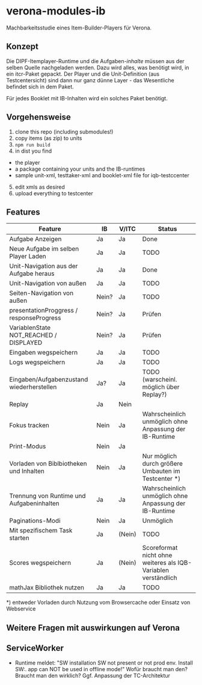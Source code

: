 # verona-modules-ib

Machbarkeitsstudie eines Item-Builder-Players für Verona.

## Konzept

Die DIPF-Itemplayer-Runtime und die Aufgaben-_inhalte_ müssen aus der selben Quelle 
nachgeladen werden. Dazu wird alles, was benötigt wird, in ein itcr-Paket gepackt.
Der Player und die Unit-Definition (aus Testcentersicht) sind dann nur ganz
dünne Layer - das Wesentliche befindet sich in dem Paket.

Für jedes Booklet mit IB-Inhalten wird ein solches Paket benötigt.


## Vorgehensweise

1. clone this repo (including submodules!)
2. copy items (as zip) to units
3. `npm run build`
4. in dist you find
 * the player
 * a package containing your units and the IB-runtimes
 * sample unit-xml, testtaker-xml and booklet-xml file for iqb-testccenter
5. edit xmls as desired
6. upload everything to testcenter

## Features

| Feature                                   | IB    | V/ITC  | Status                                               |
|-------------------------------------------|-------|--------|------------------------------------------------------|
| Aufgabe Anzeigen                          | Ja    | Ja     | Done                                                 |
| Neue Aufgabe im selben Player Laden       | Ja    | Ja     | TODO                                                 |
| Unit-Navigation aus der Aufgabe heraus    | Ja    | Ja     | Done
| Unit-Navigation von außen                 | Ja    | Ja     | TODO
| Seiten-Navigation von außen               | Nein? | Ja     | TODO
| presentationProggress / responseProgress  | Nein? | Ja     | Prüfen
| VariablenState NOT_REACHED / DISPLAYED    | Nein? | Ja     | Prüfen
| Eingaben wegspeichern                     | Ja    | Ja     | TODO                                                 |
| Logs wegspeichern                         | Ja    | Ja     | TODO                                                 |
| Eingaben/Aufgabenzustand wiederherstellen | Ja?   | Ja     | TODO (warscheinl. möglich über Replay?)              |
| Replay                                    | Ja    | Nein   |                                                      |
| Fokus tracken                             | Nein  | Ja     | Wahrscheinlich unmöglich ohne Anpassung der IB-Runtime |
| Print-Modus                               | Nein  | Ja     |                                                      |
| Vorladen von Biblbiotheken und Inhalten   | Nein  | Ja     | Nur möglich durch größere Umbauten im Testcenter *)  |
| Trennung von Runtime und Aufgabeninhalten | Ja    | Ja     | Wahrscheinlich unmöglich ohne Anpassung der IB-Runtime
| Paginations-Modi                          | Nein  | Ja     | Unmöglich
| Mit spezifischem Task starten             | Ja    | (Nein) | TODO
| Scores wegspeichern                       | Ja    | (Nein) | Scoreformat nicht ohne weiteres als IQB-Variablen verständlich  
| mathJax Bibliothek nutzen                 | Ja    | Ja     | TODO 


*) entweder Vorladen durch Nutzung vom Browsercache oder Einsatz von Webservice

## Weitere Fragen mit auswirkungen auf Verona

## ServiceWorker
- Runtime meldet: "SW installation SW not present or not prod env. Install SW:. app can NOT be used in offline mode!"
Wofür braucht man den? Braucht man den wirklich?
Ggf. Anpassung der TC-Architektur

## 
